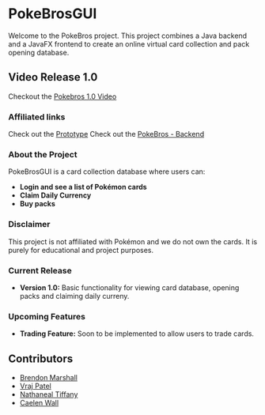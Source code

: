 # PokeBrosGUI
Welcome to the PokeBros project. This project combines a Java backend and a JavaFX frontend to create an online virtual card collection and pack opening database.

## Video Release 1.0
Checkout the [Pokebros 1.0 Video](https://youtu.be/EerzUHZcZaE/)
### Affiliated links
Check out the [Prototype](https://csvrajtpatel.github.io/PokeBros/)
Check out the [PokeBros - Backend ](https://github.com/CSVrajTPatel/PokeBros/)



### About the Project
PokeBrosGUI is a card collection database where users can:
- **Login and see a list of Pokémon cards**
- **Claim Daily Currency**
- **Buy packs**

### Disclaimer
This project is not affiliated with Pokémon and we do not own the cards. It is purely for educational and project purposes.

### Current Release
- **Version 1.0:** Basic functionality for viewing card database, opening packs and claiming daily curreny.

### Upcoming Features
- **Trading Feature:** Soon to be implemented to allow users to trade cards.

## Contributors
- [Brendon Marshall](https://github.com/b-d-marshall)
- [Vraj Patel](https://github.com/CSVrajTPatel)
- [Nathaneal Tiffany](https://github.com/ThaneTiff)
- [Caelen Wall](https://github.com/caelenw)
